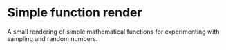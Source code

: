 # Simple function render
A small rendering of simple mathematical functions for experimenting with sampling and random numbers.
